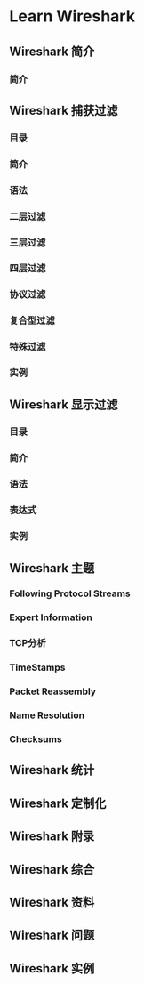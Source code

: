 # Learn Wireshark
## Wireshark 简介
### 简介
## Wireshark 捕获过滤
### 目录
### 简介
### 语法
### 二层过滤
### 三层过滤
### 四层过滤
### 协议过滤
### 复合型过滤
### 特殊过滤
### 实例
## Wireshark 显示过滤
### 目录
### 简介
### 语法
### 表达式
### 实例
## Wireshark 主题
### Following Protocol Streams
### Expert Information
### TCP分析
### TimeStamps
### Packet Reassembly
### Name Resolution
### Checksums
## Wireshark 统计
## Wireshark 定制化
## Wireshark 附录
## Wireshark 综合
## Wireshark 资料
## Wireshark 问题
## Wireshark 实例
